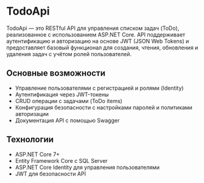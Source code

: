 # TodoApi

TodoApi — это RESTful API для управления списком задач (ToDo), реализованное с использованием ASP.NET Core. API поддерживает аутентификацию и авторизацию на основе JWT (JSON Web Tokens) и предоставляет базовый функционал для создания, чтения, обновления и удаления задач с учётом ролей пользователей.

## Основные возможности
- Управление пользователями с регистрацией и ролями (Identity)
- Аутентификация через JWT-токены
- CRUD операции с задачами (ToDo items)
- Конфигурация безопасности с настройками паролей и политиками авторизации
- Документация API с помощью Swagger

## Технологии
- ASP.NET Core 7+
- Entity Framework Core с SQL Server
- ASP.NET Core Identity для управления пользователями
- JWT для безопасности API
